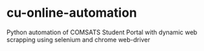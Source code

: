 # cu-online-automation
Python automation of COMSATS Student Portal with dynamic web scrapping using selenium and chrome web-driver
